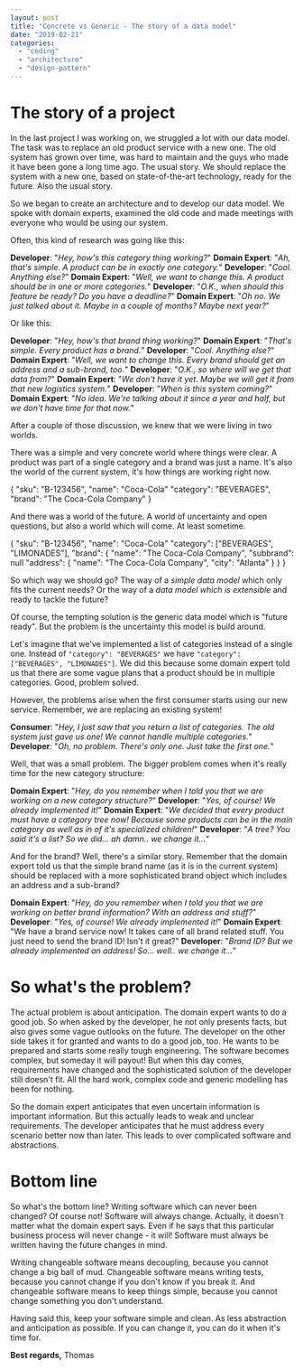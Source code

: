 ```yaml
---
layout: post
title: "Concrete vs Generic - The story of a data model"
date: "2019-02-21"
categories:
  - "coding"
  - "architecture"
  - "design-pattern"
---
```


# The story of a project

In the last project I was working on, we struggled a lot with our data model. The task was to replace an old product service with a new one. The old system has grown over time, was hard to maintain and the guys who made it have been gone a long time ago. The usual story. We should replace the system with a new one, based on state-of-the-art technology, ready for the future. Also the usual story.

So we began to create an architecture and to develop our data model. We spoke with domain experts, examined the old code and made meetings with everyone who would be using our system.

Often, this kind of research was going like this:

**Developer**: "_Hey, how's this category thing working?_" **Domain Expert**: "_Ah, that's simple. A product can be in exactly one category._" **Developer**: "_Cool. Anything else?_" **Domain Expert**: "_Well, we want to change this. A product should be in one or more categories._" **Developer**: "_O.K., when should this feature be ready? Do you have a deadline?_" **Domain Expert**: "_Oh no. We just talked about it. Maybe in a couple of months? Maybe next year?_"

Or like this:

**Developer**: "_Hey, how's that brand thing working?_" **Domain Expert**: "_That's simple. Every product has a brand._" **Developer**: "_Cool. Anything else?_" **Domain Expert**: "_Well, we want to change this. Every brand should get an address and a sub-brand, too._" **Developer**: "_O.K., so where will we get that data from?_" **Domain Expert**: "_We don't have it yet. Maybe we will get it from that new logistics system._" **Developer**: "_When is this system coming?_" **Domain Expert**: "_No idea. We're talking about it since a year and half, but we don't have time for that now._"

After a couple of those discussion, we knew that we were living in two worlds.

There was a simple and very concrete world where things were clear. A product was part of a single category and a brand was just a name. It's also the world of the current system, it's how things are working right now.

{
	"sku": "B-123456",
	"name": "Coca-Cola"
	"category": "BEVERAGES",
	"brand": "The Coca-Cola Company"
}

And there was a world of the future. A world of uncertainty and open questions, but also a world which will come. At least sometime.

{
	"sku": "B-123456",
	"name": "Coca-Cola"
	"category": \["BEVERAGES", "LIMONADES"\],
	"brand": {
		"name": "The Coca-Cola Company",
		"subbrand": null
		"address": {
			"name": "The Coca-Cola Company",
			"city": "Atlanta" 
		}
	}
}

So which way we should go? The way of a _simple data model_ which only fits the current needs? Or the way of a _data model which is extensible_ and ready to tackle the future?

Of course, the tempting solution is the generic data model which is "future ready". But the problem is the uncertainty this model is build around.

Let's imagine that we've implemented a list of categories instead of a single one. Instead of `"category": "BEVERAGES"` we have `"category": ["BEVERAGES", "LIMONADES"]`. We did this because some domain expert told us that there are some vague plans that a product should be in multiple categories. Good, problem solved.

However, the problems arise when the first consumer starts using our new service. Remember, we are replacing an existing system!

**Consumer**: "_Hey, I just saw that you return a list of categories. The old system just gave us one! We cannot handle multiple categories._" **Developer**: "_Oh, no problem. There's only one. Just take the first one._"

Well, that was a small problem. The bigger problem comes when it's really time for the new category structure:

**Domain Expert**: "_Hey, do you remember when I told you that we are working on a new category structure?_" **Developer**: "_Yes, of course! We already implemented it!_" **Domain Expert**: "_We decided that every product must have a category tree now! Because some products can be in the main category as well as in of it's specialized children!_" **Developer**: "_A tree? You said it's a list? So we did... ah damn.. we change it..._"

And for the brand? Well, there's a similar story. Remember that the domain expert told us that the simple brand name (as it is in the current system) should be replaced with a more sophisticated brand object which includes an address and a sub-brand?

**Domain Expert**: "_Hey, do you remember when I told you that we are working on better brand information? With an address and stuff?_" **Developer**: "_Yes, of course! We already implemented it!_" **Domain Expert**: "We have a brand service now! It takes care of all brand related stuff. You just need to send the brand ID! Isn't it great?" **Developer**: "_Brand ID? But we already implemented an address! So... well.. we change it..._"

# So what's the problem?

The actual problem is about anticipation. The domain expert wants to do a good job. So when asked by the developer, he not only presents facts, but also gives some vague outlooks on the future. The developer on the other side takes it for granted and wants to do a good job, too. He wants to be prepared and starts some really tough engineering. The software becomes complex, but someday it will payout! But when this day comes, requirements have changed and the sophisticated solution of the developer still doesn't fit. All the hard work, complex code and generic modelling has been for nothing.

So the domain expert anticipates that even uncertain information is important information. But this actually leads to weak and unclear requirements. The developer anticipates that he must address every scenario better now than later. This leads to over complicated software and abstractions.

# Bottom line

So what's the bottom line? Writing software which can never been changed? Of course not! Software will always change. Actually, it doesn't matter what the domain expert says. Even if he says that this particular business process will never change - it will! Software must always be written having the future changes in mind.

Writing changeable software means decoupling, because you cannot change a big ball of mud. Changeable software means writing tests, because you cannot change if you don't know if you break it. And changeable software means to keep things simple, because you cannot change something you don't understand.

Having said this, keep your software simple and clean. As less abstraction and anticipation as possible. If you can change it, you can do it when it's time for.

**Best regards,** Thomas
